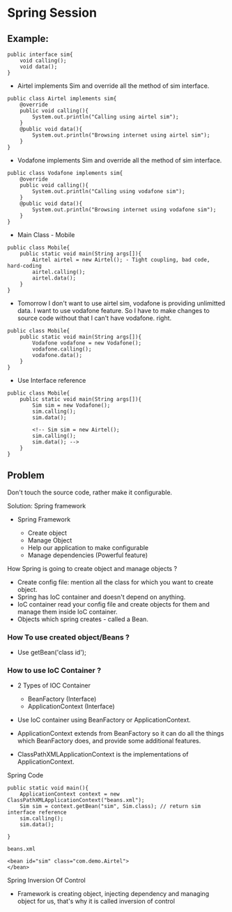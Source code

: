 # Spring Session

## Example:

```
public interface sim{
    void calling();
    void data();
}
```

* Airtel implements Sim and override all the method of sim interface.

```
public class Airtel implements sim{
    @override
    public void calling(){
        System.out.println("Calling using airtel sim");
    }
    @public void data(){
        System.out.println("Browsing internet using airtel sim");
    }
}
```
* Vodafone implements Sim and override all the method of sim interface.

```
public class Vodafone implements sim{
    @override
    public void calling(){
        System.out.println("Calling using vodafone sim");
    }
    @public void data(){
        System.out.println("Browsing internet using vodafone sim");
    }
}
```
* Main Class - Mobile

```
public class Mobile{
    public static void main(String args[]){
        Airtel airtel = new Airtel(); - Tight coupling, bad code, hard-coding
        airtel.calling();
        airtel.data();
    }
}
```
* Tomorrow I don't want to use airtel sim, vodafone is providing unlimitted data. I want to use vodafone feature. So I have to make changes to source code without that I can't have vodafone. right.

```
public class Mobile{
    public static void main(String args[]){
        Vodafone vodafone = new Vodafone();
        vodafone.calling();
        vodafone.data();
    }
}
```
* Use Interface reference
```
public class Mobile{
    public static void main(String args[]){
        Sim sim = new Vodafone();
        sim.calling();
        sim.data();

        <!-- Sim sim = new Airtel();
        sim.calling();
        sim.data(); -->
    }
}
```
## Problem

Don't touch the source code, rather make it configurable.

Solution: Spring framework

* Spring Framework 

    * Create object
    * Manage Object
    * Help our application to make configurable
    * Manage dependencies (Powerful feature)

How Spring is going to create object and manage objects ?

* Create config file: mention all the class for which you want to create object.
* Spring has IoC container and doesn't depend on anything.
* IoC container read your config file and create objects for them and manage them inside IoC container.
* Objects which spring creates - called a Bean.

### How To use created object/Beans ?

* Use getBean('class id');

### How to use IoC Container ?

* 2 Types of IOC Container

    * BeanFactory (Interface)
    * ApplicationContext (Interface)

* Use IoC container using BeanFactory or ApplicationContext.
* ApplicationContext extends from BeanFactory so it can do all the things which BeanFactory does, and provide some additional features.

* ClassPathXMLApplicationContext is the implementations of ApplicationContext.

Spring Code
```
public static void main(){
    ApplicationContext context = new ClassPathXMLApplicationContext("beans.xml");
    Sim sim = context.getBean("sim", Sim.class); // return sim interface reference
    sim.calling();
    sim.data();

}

beans.xml

<bean id="sim" class="com.demo.Airtel">
</bean>
```
Spring Inversion Of Control 

* Framework is creating object, injecting dependency and managing object for us, that's why it is called inversion of control
